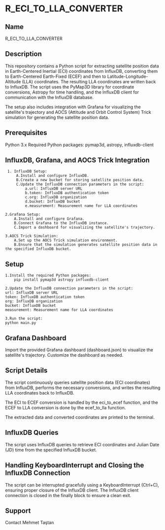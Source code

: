 # R_ECI_TO_LLA_CONVERTER

## Name
R_ECI_TO_LLA_CONVERTER

## Description
This repository contains a Python script for extracting satellite position data in Earth-Centered Inertial (ECI) coordinates from InfluxDB, converting them to Earth-Centered Earth-Fixed (ECEF) and then to Latitude-Longitude-Altitude (LLA) coordinates. The resulting LLA coordinates are written back to InfluxDB. The script uses the PyMap3D library for coordinate conversions, Astropy for time handling, and the InfluxDB client for communication with the InfluxDB database.

The setup also includes integration with Grafana for visualizing the satellite's trajectory and AOCS (Attitude and Orbit Control System) Trick simulation for generating the satellite position data.

## Prerequisites
Python 3.x
Required Python packages: pymap3d, astropy, influxdb-client

## InfluxDB, Grafana, and AOCS Trick Integration
```
 1. InfluxDB Setup:
     A.Install and configure InfluxDB.
     B.Create a new bucket for storing satellite position data.
     C.Update the InfluxDB connection parameters in the script:
         a.url: InfluxDB server URL
         b.token: InfluxDB authentication token
         c.org: InfluxDB organization
         d.bucket: InfluxDB bucket
         e.measurement: Measurement name for LLA coordinates
```



```
2.Grafana Setup:
    A.Install and configure Grafana.
    B.Connect Grafana to the InfluxDB instance.
    C.Import a dashboard for visualizing the satellite's trajectory.
```


```
3.AOCS Trick Simulation:
    A.Set up the AOCS Trick simulation environment.
    B.Ensure that the simulation generates satellite position data in the specified InfluxDB bucket.
```


## Setup
```
1.Install the required Python packages:
    pip install pymap3d astropy influxdb-client
```


```
2.Update the InfluxDB connection parameters in the script:
url: InfluxDB server URL
token: InfluxDB authentication token
org: InfluxDB organization
bucket: InfluxDB bucket
measurement: Measurement name for LLA coordinates
```


```
3.Run the script:
python main.py
```

## Grafana Dashboard
Import the provided Grafana dashboard (dashboard.json) to visualize the satellite's trajectory. Customize the dashboard as needed.

## Script Details
The script continuously queries satellite position data (ECI coordinates) from InfluxDB, performs the necessary conversions, and writes the resulting LLA coordinates back to InfluxDB.

The ECI to ECEF conversion is handled by the eci_to_ecef function, and the ECEF to LLA conversion is done by the ecef_to_lla function.

The extracted data and converted coordinates are printed to the terminal.

## InfluxDB Queries
The script uses InfluxDB queries to retrieve ECI coordinates and Julian Date (JD) time from the specified InfluxDB bucket.

## Handling KeyboardInterrupt and Closing the InfluxDB Connection
The script can be interrupted gracefully using a KeyboardInterrupt (Ctrl+C), ensuring proper closure of the InfluxDB client.
The InfluxDB client connection is closed in the finally block to ensure a clean exit.

## Support
Contact Mehmet Taştan

